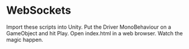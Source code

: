 # WebSockets

Import these scripts into Unity. Put the Driver MonoBehaviour on a GameObject and hit Play. Open index.html in a web browser. Watch the magic happen.
